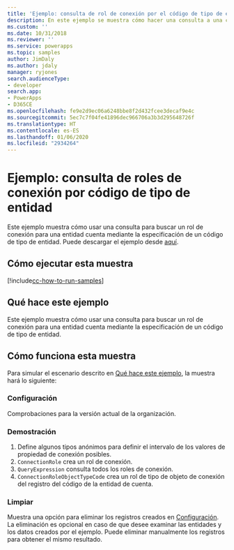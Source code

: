 ```yaml
---
title: 'Ejemplo: consulta de rol de conexión por el código de tipo de entidad (Common Data Service) | Microsoft Docs'
description: En este ejemplo se muestra cómo hacer una consulta a una conexión
ms.custom: ''
ms.date: 10/31/2018
ms.reviewer: ''
ms.service: powerapps
ms.topic: samples
author: JimDaly
ms.author: jdaly
manager: ryjones
search.audienceType:
- developer
search.app:
- PowerApps
- D365CE
ms.openlocfilehash: fe9e2d9ec06a6248bbe8f2d432fcee3decaf9e4c
ms.sourcegitcommit: 5ec7c7f04fe41896dec966706a3b3d295648726f
ms.translationtype: HT
ms.contentlocale: es-ES
ms.lasthandoff: 01/06/2020
ms.locfileid: "2934264"
---
```

# <a name="sample-query-connection-roles-by-entity-type-code"></a>Ejemplo: consulta de roles de conexión por código de tipo de entidad

Este ejemplo muestra cómo usar una consulta para buscar un rol de conexión para una entidad cuenta mediante la especificación de un código de tipo de entidad. Puede descargar el ejemplo desde [aquí](https://github.com/Microsoft/PowerApps-Samples/tree/master/cds/orgsvc/C%23/QueryRoleByEntityType).

## <a name="how-to-run-this-sample"></a>Cómo ejecutar esta muestra

[!include[cc-how-to-run-samples](../../includes/cc-how-to-run-samples.md)]

## <a name="what-this-sample-does"></a>Qué hace este ejemplo

Este ejemplo muestra cómo usar una consulta para buscar un rol de conexión para una entidad cuenta mediante la especificación de un código de tipo de entidad.

## <a name="how-this-sample-works"></a>Cómo funciona esta muestra

Para simular el escenario descrito en [Qué hace este ejemplo](#what-this-sample-does), la muestra hará lo siguiente:

### <a name="setup"></a>Configuración

Comprobaciones para la versión actual de la organización.

### <a name="demonstrate"></a>Demostración

1. Define algunos tipos anónimos para definir el intervalo de los valores de propiedad de conexión posibles.
2. `ConnectionRole` crea un rol de conexión.
3. `QueryExpression` consulta todos los roles de conexión.
4. `ConnectionRoleObjectTypeCode` crea un rol de tipo de objeto de conexión del registro del código de la entidad de cuenta. 

### <a name="clean-up"></a>Limpiar

Muestra una opción para eliminar los registros creados en [Configuración](#setup). La eliminación es opcional en caso de que desee examinar las entidades y los datos creados por el ejemplo. Puede eliminar manualmente los registros para obtener el mismo resultado.
